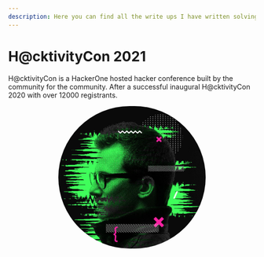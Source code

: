```yaml
---
description: Here you can find all the write ups I have written solving some of the H@cktivityCon 2021 challenges.
---
```


# H@cktivityCon 2021

H@cktivityCon is a HackerOne hosted hacker conference built by the community for the community. After a successful inaugural H@cktivityCon 2020 with over 12000 registrants.

<p align="center">
  <img width="300px" style="max-width: 400px; border-radius: 200px" alt="H@cktivityCon 2021 logo" src="/assets/images/CTFs/H@cktivityCon_2021/hacktivity.jpg">
</p>
